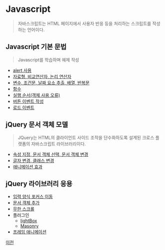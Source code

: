 # Javascript
> 자바스크립트는 HTML 페이지에서 사용자 반응 등을 처리하는 스크립트를 작성하는 언어이다.


## Javascript 기본 문법
> Javascript를 학습하며 예제 작성
- [alert 사용](https://github.com/SeoDongWoo1216/StudyHtml/blob/main/03_Javascript/alert_test.html)
- [자료형, 비교연산자, 논리 연산자](https://github.com/hugoMGSung/StudyHtml/blob/main/03_Javascript/js_test_1.html)
- [변수, 조건문, 날짜 요소 추출, 배열, 반복문](https://github.com/hugoMGSung/StudyHtml/blob/main/03_Javascript/js_test_2.html)
- [함수](https://github.com/hugoMGSung/StudyHtml/blob/main/03_Javascript/js_test_3.html)
- [실행 순서(객체 사용 오류)](https://github.com/hugoMGSung/StudyHtml/blob/main/03_Javascript/js_test_4.html)
- [버튼 이벤트 작성](https://github.com/hugoMGSung/StudyHtml/blob/main/03_Javascript/js_test_5.html)
- [로드 이벤트](https://github.com/hugoMGSung/StudyHtml/blob/main/03_Javascript/js_test_6.html)

## jQuery 문서 객체 모델
> JQuery는 HTML의 클라이언트 사이드 조작을 단수화하도록 설계된 크로스 플랫폼의 자바스크립트 라이브러리이다.
- [속성 지정, 문서 객체 선택, 문서 객체 변경](https://github.com/SeoDongWoo1216/StudyHtml/blob/main/03_Javascript/jQuery_test_1.html)
- [글자 변경, 클래스 변경](https://github.com/SeoDongWoo1216/StudyHtml/blob/main/03_Javascript/jQuery_test_2.html)
- [애니메이션 효과](https://github.com/SeoDongWoo1216/StudyHtml/blob/main/03_Javascript/jQuery_test_3.html)

## jQuery 라이브러리 응용
- [입력 양식 포커스 이동](https://github.com/SeoDongWoo1216/StudyHtml/blob/main/03_Javascript/jQuery_test_4.html)
- [문서 객체 추가](https://github.com/SeoDongWoo1216/StudyHtml/blob/main/03_Javascript/jQuery_test_5.html)
- [무한 스크롤](https://github.com/SeoDongWoo1216/StudyHtml/blob/main/03_Javascript/jQuery_test_6.html)
- 플러그인
  - [lightBox]()
  - [Masonry]()
- [프레임 애니메이션](https://github.com/SeoDongWoo1216/StudyHtml/blob/main/03_Javascript/jQuery_test_7.html)


[이전](https://github.com/SeoDongWoo1216/StudyHtml)
